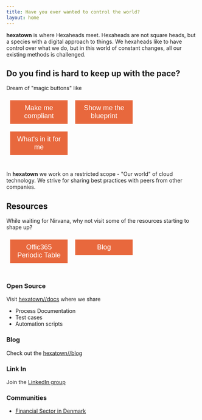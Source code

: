 ```yaml
---
title: Have you ever wanted to control the world? 
layout: home
---
```


**hexatown** is where Hexaheads meet. Hexaheads are not square heads, but a species with a digital approach to things. We hexaheads like to have control over what we do, but in this world of constant changes, all our existing methods is challenged.

## Do you find is hard to keep up with the pace?
Dream of "magic buttons" like

<button style="font-size:130%;width:30%;float:left;padding:10px;background-color:#E8683D;border:none;color:#ffffff;margin:10px;" onclick="alert('Sorry, not there yet')">Make me compliant</button>

<button style="font-size:130%;width:30%;float:left;padding:10px;background-color:#E8683D;border:none;color:#ffffff;margin:10px;" onclick="alert('Sorry, not there yet')">Show me the blueprint</button>

<button style="font-size:130%;width:30%;float:left;padding:10px;background-color:#E8683D;border:none;color:#ffffff;margin:10px;" onclick="alert('Sorry, not there yet')">What's in it for me</button>
<div style="clear:both">&nbsp;</div>


In **hexatown** we work on a restricted scope - "Our world" of cloud technology. We strive for sharing best practices with peers from other companies.

## Resources

While waiting for Nirvana, why not visit some of the resources starting to shape up?

<button style="font-size:130%;width:30%;float:left;padding:10px;background-color:#E8683D;border:none;color:#ffffff;margin:10px;" onclick="window.location.href='/docs/microsoft/office365')">Offic365 Periodic Table</button>
<button style="font-size:130%;width:30%;float:left;padding:10px;background-color:#E8683D;border:none;color:#ffffff;margin:10px;" onclick="window.location.href='https://blog.hexatown.com')">Blog</button>
<div style="clear:both">&nbsp;</div>

### Open Source 
Visit [hexatown//docs](http://hexatown.com/docs) where we share 

- Process Documentation
- Test cases
- Automation scripts

### Blog
Check out the [hexatown//blog](https://blog.hexatown.com)

### Link In 

Join the  [LinkedIn group](https://www.linkedin.com/groups/13551971) 

### Communities

- [Financial Sector in Denmark](./community/dk-financial-service-sector)

<!--
 <div class="posts">
   {% for post in site.posts %}
     <article class="post">
 
       <h1><a href="{{ site.baseurl }}{{ post.url }}">{{ post.title }}</a></h1>
 
       <div class="entry">
         {{ post.excerpt }}
       </div>
 
       <a href="{{ site.baseurl }}{{ post.url }}" class="read-more">Read More</a>
     </article>
   {% endfor %}
 </div>
 <div>
 
 -->
